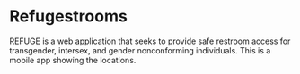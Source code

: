Refugestrooms
=============

REFUGE is a web application that seeks to provide safe restroom access for transgender, intersex, and gender nonconforming individuals. This is a mobile app showing the locations.
